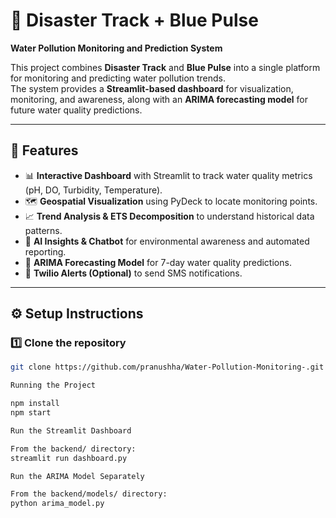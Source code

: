 # 🌊 Disaster Track + Blue Pulse  
**Water Pollution Monitoring and Prediction System**

This project combines **Disaster Track** and **Blue Pulse** into a single platform for monitoring and predicting water pollution trends.  
The system provides a **Streamlit-based dashboard** for visualization, monitoring, and awareness, along with an **ARIMA forecasting model** for future water quality predictions.

---

## 🚀 Features
- 📊 **Interactive Dashboard** with Streamlit to track water quality metrics (pH, DO, Turbidity, Temperature).  
- 🗺 **Geospatial Visualization** using PyDeck to locate monitoring points.  
- 📈 **Trend Analysis & ETS Decomposition** to understand historical data patterns.  
- 🤖 **AI Insights & Chatbot** for environmental awareness and automated reporting.  
- 🔮 **ARIMA Forecasting Model** for 7-day water quality predictions.  
- 📱 **Twilio Alerts (Optional)** to send SMS notifications.  

---

## ⚙️ Setup Instructions

### 1️⃣ Clone the repository
```bash
git clone https://github.com/pranushha/Water-Pollution-Monitoring-.git

Running the Project

npm install 
npm start 

Run the Streamlit Dashboard

From the backend/ directory:
streamlit run dashboard.py

Run the ARIMA Model Separately

From the backend/models/ directory:
python arima_model.py
